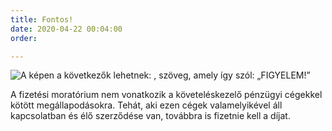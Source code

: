 ```yaml
---
title: Fontos!
date: 2020-04-22 00:04:00
order: 

---
```

![A képen a következők lehetnek: , szöveg, amely így szól: „FIGYELEM!”](https://scontent-vie1-1.xx.fbcdn.net/v/t1.0-9/94352281_930698794029626_7990755313831641088_n.png?_nc_cat=102&_nc_sid=8024bb&_nc_ohc=IMNEXD3B_asAX9f-L2L&_nc_ht=scontent-vie1-1.xx&oh=4fb3ae0bfa9508453499198100097534&oe=5ECCFD5E)

A fizetési moratórium nem vonatkozik a követeléskezelő pénzügyi cégekkel kötött megállapodásokra. Tehát, aki ezen cégek valamelyikével áll kapcsolatban és élő szerződése van, továbbra is fizetnie kell a díjat.
